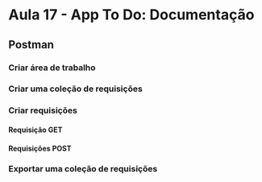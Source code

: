# Aula 17 - App To Do: Documentação

## Postman

### Criar área de trabalho

### Criar uma coleção de requisições

### Criar requisições

#### Requisição GET

#### Requisições POST

### Exportar uma coleção de requisições

